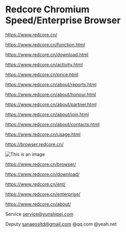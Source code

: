 # Redcore Chromium Speed/Enterprise Browser

https://www.redcore.cn/

https://www.redcore.cn/function.html

https://www.redcore.cn/download.html

https://www.redcore.cn/activity.html

https://www.redcore.cn/price.html

https://www.redcore.cn/about/reports.html

https://www.redcore.cn/about/honour.html

https://www.redcore.cn/about/partner.html

https://www.redcore.cn/about/join.html

https://www.redcore.cn/about/contacts.html

https://www.redcore.cn/usage.html

https://browser.redcore.cn/

![This is an image](https://tnimage.s3.hicloud.net.tw/photos/shares/5b7684d4400be.PNG)

https://www.redcore.cn/browser/

https://www.redcore.cn/download/

https://www.redcore.cn/ent/

https://www.redcore.cn/enterprise/

https://www.redcore.cn/about/

Service service@yunshipei.com

Deputy sanaeosltd@gmail.com @qq.com @yeah.net

